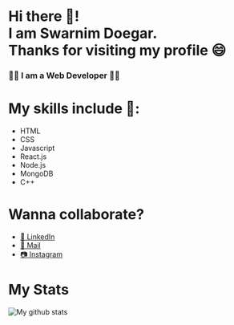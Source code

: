 # Hi there 🙋! <br> I am Swarnim Doegar.<br> Thanks for visiting my profile 😄

### 👨‍💻 I am a Web Developer 👨‍💻
# My skills include 🤩:
* HTML 
* CSS 
* Javascript 
* React.js 
* Node.js 
* MongoDB 
* C++

# Wanna collaborate?
* <a href="https://www.linkedin.com/in/swarnim-doegar/">💼 LinkedIn </a>
* <a href="mailto:swarnimdoegar@gmail.com">📩 Mail <a>
* <a href="https://www.instagram.com/minraws404/">📷 Instagram </a>

# My Stats
![My github stats](https://github-readme-stats.vercel.app/api?username=SwarnimDoegar&show_icons=true&bg_color=45,0F2027,203A43,2C5364&theme=dark&text_color=dedede&hide_border=true&count_private=true&hide=stars&title_color=88ef96)

